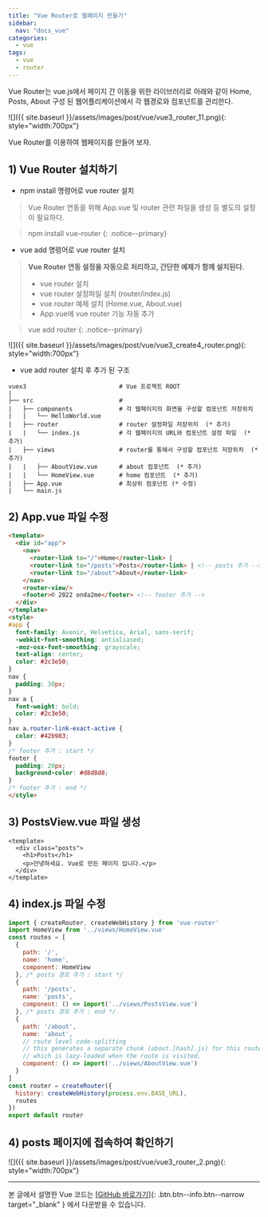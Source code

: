 ```yaml
---
title: "Vue Router로 웹페이지 만들기"
sidebar:
  nav: "docs_vue"
categories: 
  - vue
tags:
  - vue
  - router
---
```


Vue Router는 vue.js에서 페이지 간 이동을 위한 라이브러리로 아래와 같이 Home, Posts, About 구성 된 웹어플리케이션에서
각 웹경로와 컴포넌트를 관리한다.    

![]({{ site.baseurl }}/assets/images/post/vue/vue3_router_11.png){: style="width:700px"}

Vue Router를 이용하여 웹페이지를 만들어 보자.    

## 1) Vue Router 설치하기

+ npm install 명령어로 vue router 설치    
> Vue Router 연동을 위해 App.vue 및 router 관련 파일을 생성 등 별도의 설정이 필요하다.

> npm install vue-router
{: .notice--primary}

+ vue add 명령어로 vue router 설치    
> **Vue Router 연동 설정을 자동으로 처리하고, 간단한 예제가 함께 설치된다.**
> + vue router 설치
> + vue router 설정파일 설치 (router/index.js)
> + vue router 예제 설치 (Home.vue, About.vue)
> + App.vue에 vue router 기능 자동 추가

> vue add router
{: .notice--primary}

![]({{ site.baseurl }}/assets/images/post/vue/vue3_create4_router.png){: style="width:700px"}

+ vue add router 설치 후 추가 된 구조    

```
vuex3                          # Vue 프로젝트 ROOT
|
├── src                        # 
|   ├── components             # 각 웹페이지의 화면을 구성할 컴포넌트 저장위치
|   |   └── HelloWorld.vue     
|   ├── router                 # router 설정파일 저장위치  (* 추가)
|   |   └── index.js           # 각 웹페이지의 URL와 컴포넌트 설정 파일  (* 추가)      
|   ├── views                  # router를 통해서 구성할 컴포넌트 저장위치  (* 추가)
|   |   ├── AboutView.vue      # about 컴포넌트  (* 추가)
|   |   └── HomeView.vue       # home 컴포넌트  (* 추가)
|   ├── App.vue                # 최상위 컴포넌트 (* 수정)
|   └── main.js                

```

## 2) App.vue 파일 수정
```html
<template>
  <div id="app">
    <nav>
      <router-link to="/">Home</router-link> |
      <router-link to="/posts">Posts</router-link> | <!-- posts 추가 -->
      <router-link to="/about">About</router-link>
    </nav>
    <router-view/>
    <footer>© 2022 onda2me</footer> <!-- footer 추가 -->
  </div>
</template>
<style>
#app {
  font-family: Avenir, Helvetica, Arial, sans-serif;
  -webkit-font-smoothing: antialiased;
  -moz-osx-font-smoothing: grayscale;
  text-align: center;
  color: #2c3e50;
}
nav {
  padding: 30px;
}
nav a {
  font-weight: bold;
  color: #2c3e50;
}
nav a.router-link-exact-active {
  color: #42b983;
}
/* footer 추가 : start */
footer {
  padding: 20px;
  background-color: #d8d8d8;
}
/* footer 추가 : end */
</style>
```

## 3) PostsView.vue 파일 생성
```vue
<template>
  <div class="posts">
    <h1>Posts</h1>
    <p>안녕하세요. Vue로 만든 페이지 입니다.</p>
  </div>
</template>
```

## 4) index.js 파일 수정
```javascript
import { createRouter, createWebHistory } from 'vue-router'
import HomeView from '../views/HomeView.vue'
const routes = [
  {
    path: '/',
    name: 'home',
    component: HomeView
  }, /* posts 경로 추가 : start */
  {
    path: '/posts',
    name: 'posts',
    component: () => import('../views/PostsView.vue')
  }, /* posts 경로 추가 : end */
  {
    path: '/about',
    name: 'about',
    // route level code-splitting
    // this generates a separate chunk (about.[hash].js) for this route
    // which is lazy-loaded when the route is visited.
    component: () => import('../views/AboutView.vue')
  }
]
const router = createRouter({
  history: createWebHistory(process.env.BASE_URL),
  routes
})
export default router
```

## 4) posts 페이지에 접속하여 확인하기

![]({{ site.baseurl }}/assets/images/post/vue/vue3_router_2.png){: style="width:700px"}

---   
   
   
본 글에서 설명한 Vue 코드는 [[GitHub 바로가기]](https://github.com/onda2me/vuex3_basic_example){: .btn.btn--info.btn--narrow target="_blank" } 에서 다운받을 수 있습니다.